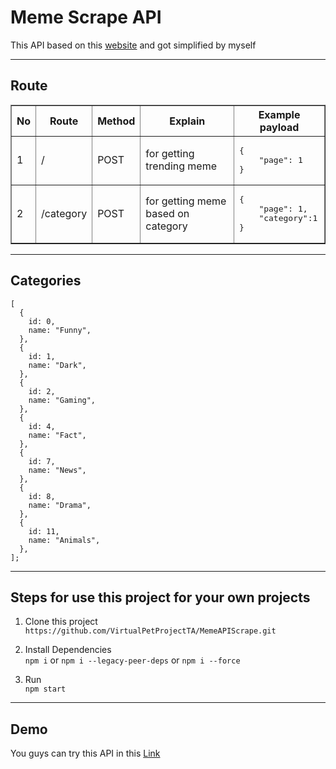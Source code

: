 # Meme Scrape API

This API based on this [website](https://lahelu.com/trending) and got simplified by myself

<hr />

## Route

<table border=1>
    <tr>
        <th>No</th>
        <th>Route</th>
        <th>Method</th>
        <th>Explain</th>
        <th>Example payload</th>
    </tr>
    <tr>
        <td>1</td>
        <td>/</td>
        <td>POST</td>
        <td>for getting trending meme</td>
        <td>
<pre>
{
    "page": 1
}
</pre>
</td>
    </tr>
    <tr>
        <td>2</td>
        <td>/category</td>
        <td>POST</td>
        <td>for getting meme based on category</td>
        <td>
<pre>
{
    "page": 1,
    "category":1
}
</pre>

</td>
    </tr>
</table>

<hr />

## Categories

```
[
  {
    id: 0,
    name: "Funny",
  },
  {
    id: 1,
    name: "Dark",
  },
  {
    id: 2,
    name: "Gaming",
  },
  {
    id: 4,
    name: "Fact",
  },
  {
    id: 7,
    name: "News",
  },
  {
    id: 8,
    name: "Drama",
  },
  {
    id: 11,
    name: "Animals",
  },
];
```

<hr />

## Steps for use this project for your own projects

1. Clone this project <br />
   `https://github.com/VirtualPetProjectTA/MemeAPIScrape.git`

2. Install Dependencies <br />
   `npm i` or `npm i --legacy-peer-deps` or `npm i --force`

3. Run <br />
   `npm start`

<hr />

## Demo

You guys can try this API in this [Link]()
